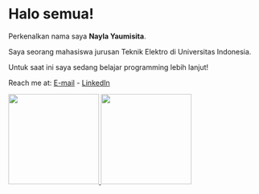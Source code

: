 # Halo semua! 

Perkenalkan nama saya **Nayla Yaumisita**.

Saya seorang mahasiswa jurusan Teknik Elektro di Universitas Indonesia.

Untuk saat ini saya sedang belajar programming lebih lanjut!

Reach me at: [E-mail](yaumisita@gmail.com) - [LinkedIn](https://www.linkedin.com/in/nayla-yaumisita/)

<p align="left">
<a href="https://github.com/spacemundane">
  <img height="180em" src="https://github-readme-stats-eight-theta.vercel.app/api?username=spacemundane&show_icons=true&theme=algolia&include_all_commits=true&count_private=true"/>
  <img height="180em" src="https://github-readme-stats-eight-theta.vercel.app/api/top-langs/?username=spacemundane&layout=compact&langs_count=8&theme=algolia"/>
</a>
</p>

<!--
**spacemundane/spacemundane** is a ✨ _special_ ✨ repository because its `README.md` (this file) appears on your GitHub profile.

Here are some ideas to get you started:

- 🔭 I’m currently working on ...
- 🌱 I’m currently learning ...
- 👯 I’m looking to collaborate on ...
- 🤔 I’m looking for help with ...
- 💬 Ask me about ...
- 📫 How to reach me: ...
- 😄 Pronouns: ...
- ⚡ Fun fact: ...
-->
